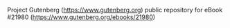 Project Gutenberg (https://www.gutenberg.org) public repository for eBook #21980 (https://www.gutenberg.org/ebooks/21980)
